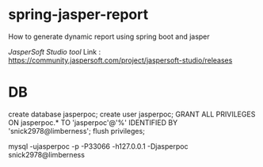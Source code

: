 # spring-jasper-report
How to generate dynamic report using spring boot and jasper

*JasperSoft Studio tool*
Link : https://community.jaspersoft.com/project/jaspersoft-studio/releases

# DB


create database jasperpoc;
create user jasperpoc;
GRANT ALL PRIVILEGES ON jasperpoc.* TO 'jasperpoc'@'%' IDENTIFIED BY 'snick2978@limberness';
flush privileges;

mysql -ujasperpoc -p -P33066 -h127.0.0.1 -Djasperpoc
snick2978@limberness
